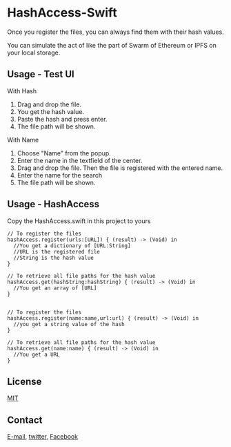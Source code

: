 # HashAccess-Swift
Once you register the files, you can always find them with their hash values.

You can simulate the act of like the part of Swarm of Ethereum or IPFS on your local storage.

## Usage - Test UI
With Hash
1. Drag and drop the file.
2. You get the hash value.
3. Paste the hash and press enter.
4. The file path will be shown.

With Name
1. Choose "Name" from the popup.
2. Enter the name in the textfield of the center.
3. Drag and drop the file. Then the file is registered with the entered name.
4. Enter the name for the search
5. The file path will be shown.


## Usage - HashAccess

Copy the HashAccess.swift in this project to yours

```
// To register the files
hashAccess.register(urls:[URL]) { (result) -> (Void) in
  //You get a dictionary of [URL:String]
  //URL is the registered file
  //String is the hash value
}

// To retrieve all file paths for the hash value
hashAccess.get(hashString:hashString) { (result) -> (Void) in
  //You get an array of [URL]
}


// To register the files
hashAccess.register(name:name,url:url) { (result) -> (Void) in
  //you get a string value of the hash
}

// To retrieve all file paths for the hash value
hashAccess.get(name:name) { (result) -> (Void) in
  //You get a URL
}

```

## License
[MIT](https://choosealicense.com/licenses/mit/)

## Contact
[E-mail](tomo_dev@sockettv.org), [twitter](https://twitter.com/DevYamashita), [Facebook](https://www.facebook.com/TomohiroYamashitaApps/)
